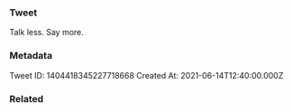 ### Tweet
Talk less. Say more.

### Metadata
Tweet ID: 1404418345227718668
Created At: 2021-06-14T12:40:00.000Z

### Related

